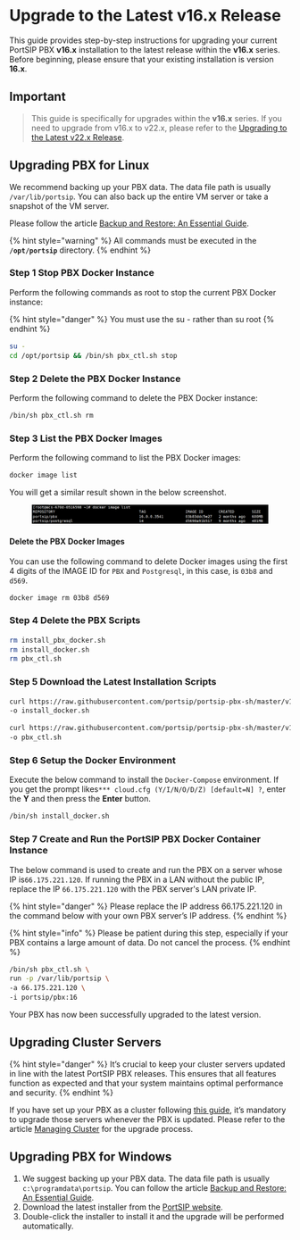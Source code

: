 # Upgrade to the Latest v16.x Release

This guide provides step-by-step instructions for upgrading your current PortSIP PBX **v16.x** installation to the latest release within the **v16.x** series. Before beginning, please ensure that your existing installation is version **16.x**.

## Important

> This guide is specifically for upgrades within the **v16.x** series. If you need to upgrade from v16.x to v22.x, please refer to the [Upgrading to the Latest v22.x Release](../installation-of-portsip-pbx-v22/upgrade-portsip-pbx-to-v22.x.md).

## **Upgrading PBX for Linux**

We recommend backing up your PBX data. The data file path is usually `/var/lib/portsip`. You can also back up the entire VM server or take a snapshot of the VM server.

Please follow the article [Backup and Restore: An Essential Guide](../../backup-and-restore/).

{% hint style="warning" %}
All commands must be executed in the **`/opt/portsip`** directory.
{% endhint %}

### Step 1 Stop PBX Docker Instance

Perform the following commands as root to stop the current PBX Docker instance:

{% hint style="danger" %}
You must use the su - rather than su root
{% endhint %}

```sh
su -
cd /opt/portsip && /bin/sh pbx_ctl.sh stop
```

### Step 2 Delete the PBX Docker Instance

Perform the following command to delete the PBX Docker instance:

```sh
/bin/sh pbx_ctl.sh rm
```

### Step 3 List the PBX Docker Images

Perform the following command to list the PBX Docker images:

```sh
docker image list
```

You will get a similar result shown in the below screenshot.

<figure><img src="../../../../.gitbook/assets/docker_image.png" alt=""><figcaption></figcaption></figure>

#### Delete the PBX Docker Images

You can use the following command to delete Docker images using the first 4 digits of the IMAGE ID for `PBX` and `Postgresql`, in this case, is `03b8` and `d569`.

```sh
docker image rm 03b8 d569 
```

### Step 4 Delete the PBX Scripts

```sh
rm install_pbx_docker.sh
rm install_docker.sh
rm pbx_ctl.sh
```

### Step 5 **Download the  Latest Installation Scripts**

```sh
curl https://raw.githubusercontent.com/portsip/portsip-pbx-sh/master/v16.x/new/install_docker.sh \
-o install_docker.sh
```

```sh
curl https://raw.githubusercontent.com/portsip/portsip-pbx-sh/master/v16.x/new/pbx_ctl.sh \
-o pbx_ctl.sh
```

### Step 6 **Setup the Docker Environment**

Execute the below command to install the `Docker-Compose` environment. If you get the prompt likes`*** cloud.cfg (Y/I/N/O/D/Z) [default=N] ?`, enter the **Y** and then press the **Enter** button.

```sh
/bin/sh install_docker.sh
```

### Step 7 Create and Run the PortSIP PBX Docker Container Instance

The below command is used to create and run the PBX on a server whose IP is`66.175.221.120`. If running the PBX in a LAN without the public IP, replace the IP `66.175.221.120` with the PBX server's LAN private IP.

{% hint style="danger" %}
Please replace the IP address 66.175.221.120 in the command below with your own PBX server’s IP address.
{% endhint %}

{% hint style="info" %}
Please be patient during this step, especially if your PBX contains a large amount of data. Do not cancel the process.
{% endhint %}

```sh
/bin/sh pbx_ctl.sh \
run -p /var/lib/portsip \
-a 66.175.221.120 \
-i portsip/pbx:16
```

Your PBX has now been successfully upgraded to the latest version.

## Upgrading Cluster Servers

{% hint style="danger" %}
It’s crucial to keep your cluster servers updated in line with the latest PortSIP PBX releases. This ensures that all features function as expected and that your system maintains optimal performance and security.
{% endhint %}

If you have set up your PBX as a cluster following [this guide](../../../pbx-cluster/), it’s mandatory to upgrade those servers whenever the PBX is updated. Please refer to the article [Managing Cluster](../../../pbx-cluster/managing-cluster.md#upgrading-servers) for the upgrade process.

## Upgrading PBX for Windows

1. We suggest backing up your PBX data. The data file path is usually `c:\programdata\portsip`. You can follow the article [Backup and Restore: An Essential Guide](../../backup-and-restore/).
2. Download the latest installer from the [PortSIP website](https://www.portsip.com/download-portsip-pbx/).&#x20;
3. Double-click the installer to install it and the upgrade will be performed automatically.



